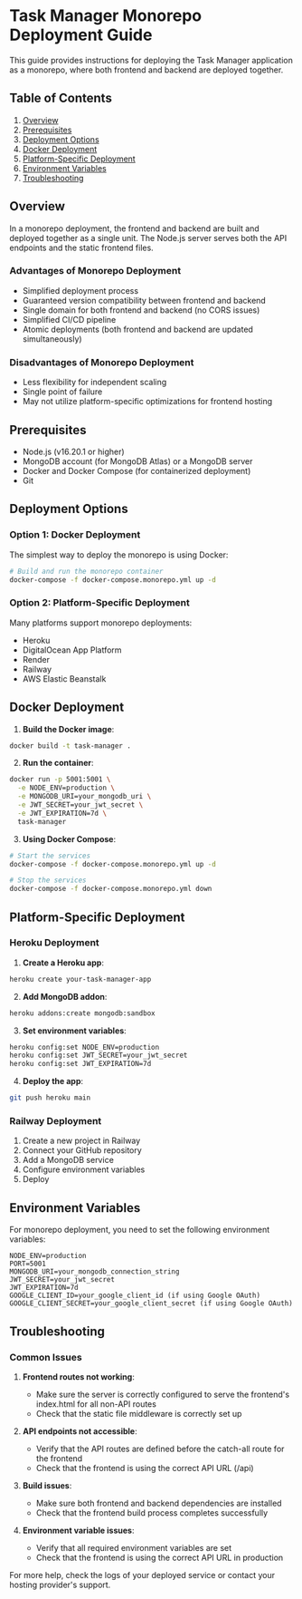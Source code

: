# Task Manager Monorepo Deployment Guide

This guide provides instructions for deploying the Task Manager application as a monorepo, where both frontend and backend are deployed together.

## Table of Contents

1. [Overview](#overview)
2. [Prerequisites](#prerequisites)
3. [Deployment Options](#deployment-options)
4. [Docker Deployment](#docker-deployment)
5. [Platform-Specific Deployment](#platform-specific-deployment)
6. [Environment Variables](#environment-variables)
7. [Troubleshooting](#troubleshooting)

## Overview

In a monorepo deployment, the frontend and backend are built and deployed together as a single unit. The Node.js server serves both the API endpoints and the static frontend files.

### Advantages of Monorepo Deployment

- Simplified deployment process
- Guaranteed version compatibility between frontend and backend
- Single domain for both frontend and backend (no CORS issues)
- Simplified CI/CD pipeline
- Atomic deployments (both frontend and backend are updated simultaneously)

### Disadvantages of Monorepo Deployment

- Less flexibility for independent scaling
- Single point of failure
- May not utilize platform-specific optimizations for frontend hosting

## Prerequisites

- Node.js (v16.20.1 or higher)
- MongoDB account (for MongoDB Atlas) or a MongoDB server
- Docker and Docker Compose (for containerized deployment)
- Git

## Deployment Options

### Option 1: Docker Deployment

The simplest way to deploy the monorepo is using Docker:

```bash
# Build and run the monorepo container
docker-compose -f docker-compose.monorepo.yml up -d
```

### Option 2: Platform-Specific Deployment

Many platforms support monorepo deployments:

- Heroku
- DigitalOcean App Platform
- Render
- Railway
- AWS Elastic Beanstalk

## Docker Deployment

1. **Build the Docker image**:

```bash
docker build -t task-manager .
```

2. **Run the container**:

```bash
docker run -p 5001:5001 \
  -e NODE_ENV=production \
  -e MONGODB_URI=your_mongodb_uri \
  -e JWT_SECRET=your_jwt_secret \
  -e JWT_EXPIRATION=7d \
  task-manager
```

3. **Using Docker Compose**:

```bash
# Start the services
docker-compose -f docker-compose.monorepo.yml up -d

# Stop the services
docker-compose -f docker-compose.monorepo.yml down
```

## Platform-Specific Deployment

### Heroku Deployment

1. **Create a Heroku app**:

```bash
heroku create your-task-manager-app
```

2. **Add MongoDB addon**:

```bash
heroku addons:create mongodb:sandbox
```

3. **Set environment variables**:

```bash
heroku config:set NODE_ENV=production
heroku config:set JWT_SECRET=your_jwt_secret
heroku config:set JWT_EXPIRATION=7d
```

4. **Deploy the app**:

```bash
git push heroku main
```

### Railway Deployment

1. Create a new project in Railway
2. Connect your GitHub repository
3. Add a MongoDB service
4. Configure environment variables
5. Deploy

## Environment Variables

For monorepo deployment, you need to set the following environment variables:

```
NODE_ENV=production
PORT=5001
MONGODB_URI=your_mongodb_connection_string
JWT_SECRET=your_jwt_secret
JWT_EXPIRATION=7d
GOOGLE_CLIENT_ID=your_google_client_id (if using Google OAuth)
GOOGLE_CLIENT_SECRET=your_google_client_secret (if using Google OAuth)
```

## Troubleshooting

### Common Issues

1. **Frontend routes not working**:
   - Make sure the server is correctly configured to serve the frontend's index.html for all non-API routes
   - Check that the static file middleware is correctly set up

2. **API endpoints not accessible**:
   - Verify that the API routes are defined before the catch-all route for the frontend
   - Check that the frontend is using the correct API URL (/api)

3. **Build issues**:
   - Make sure both frontend and backend dependencies are installed
   - Check that the frontend build process completes successfully

4. **Environment variable issues**:
   - Verify that all required environment variables are set
   - Check that the frontend is using the correct API URL in production

For more help, check the logs of your deployed service or contact your hosting provider's support.
